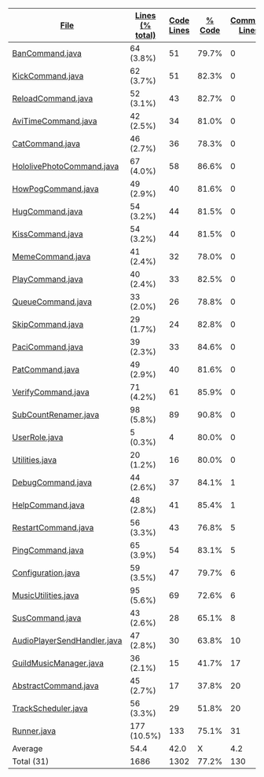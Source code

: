 
|[File](https://github.com/Smaltin/AvilonSubBot/tree/development/statistics%2Fjava%2Fname_ascending.md%2F)|[Lines (% total)](https://github.com/Smaltin/AvilonSubBot/tree/development/statistics%2Fjava%2Flines_descending.md%2F)|[Code Lines](https://github.com/Smaltin/AvilonSubBot/tree/development/statistics%2Fjava%2Fcode_descending.md%2F)|[% Code](https://github.com/Smaltin/AvilonSubBot/tree/development/statistics%2Fjava%2Fproportion_code_descending.md%2F)|[Comment Lines](https://github.com/Smaltin/AvilonSubBot/tree/development/statistics%2Fjava%2Fcomments_descending.md%2F)|[% Comment](https://github.com/Smaltin/AvilonSubBot/tree/development/statistics%2Fjava%2Fproportion_comments_descending.md%2F)|[Blank Lines](https://github.com/Smaltin/AvilonSubBot/tree/development/statistics%2Fjava%2Fblanks_descending.md%2F)|[% Blank](https://github.com/Smaltin/AvilonSubBot/tree/development/statistics%2Fjava%2Fproportion_blanks_descending.md%2F)|
| --- | --- | --- | --- | --- | --- | --- | --- |
|[BanCommand.java](https://github.com/Smaltin/AvilonSubBot/tree/development/src%2Fmain%2Fjava%2Fio%2Fgithub%2FSmaltin%2FAvilonSubBot%2FCommands%2FAdministration%2FBanCommand.java)|64 (3.8%)|51|79.7%|0|0.0%|13|20.3%|
|[KickCommand.java](https://github.com/Smaltin/AvilonSubBot/tree/development/src%2Fmain%2Fjava%2Fio%2Fgithub%2FSmaltin%2FAvilonSubBot%2FCommands%2FAdministration%2FKickCommand.java)|62 (3.7%)|51|82.3%|0|0.0%|11|17.7%|
|[ReloadCommand.java](https://github.com/Smaltin/AvilonSubBot/tree/development/src%2Fmain%2Fjava%2Fio%2Fgithub%2FSmaltin%2FAvilonSubBot%2FCommands%2FAdministration%2FReloadCommand.java)|52 (3.1%)|43|82.7%|0|0.0%|9|17.3%|
|[AviTimeCommand.java](https://github.com/Smaltin/AvilonSubBot/tree/development/src%2Fmain%2Fjava%2Fio%2Fgithub%2FSmaltin%2FAvilonSubBot%2FCommands%2FAviTimeCommand.java)|42 (2.5%)|34|81.0%|0|0.0%|8|19.0%|
|[CatCommand.java](https://github.com/Smaltin/AvilonSubBot/tree/development/src%2Fmain%2Fjava%2Fio%2Fgithub%2FSmaltin%2FAvilonSubBot%2FCommands%2FCatCommand.java)|46 (2.7%)|36|78.3%|0|0.0%|10|21.7%|
|[HololivePhotoCommand.java](https://github.com/Smaltin/AvilonSubBot/tree/development/src%2Fmain%2Fjava%2Fio%2Fgithub%2FSmaltin%2FAvilonSubBot%2FCommands%2FHololivePhotoCommand.java)|67 (4.0%)|58|86.6%|0|0.0%|9|13.4%|
|[HowPogCommand.java](https://github.com/Smaltin/AvilonSubBot/tree/development/src%2Fmain%2Fjava%2Fio%2Fgithub%2FSmaltin%2FAvilonSubBot%2FCommands%2FHowPogCommand.java)|49 (2.9%)|40|81.6%|0|0.0%|9|18.4%|
|[HugCommand.java](https://github.com/Smaltin/AvilonSubBot/tree/development/src%2Fmain%2Fjava%2Fio%2Fgithub%2FSmaltin%2FAvilonSubBot%2FCommands%2FHugCommand.java)|54 (3.2%)|44|81.5%|0|0.0%|10|18.5%|
|[KissCommand.java](https://github.com/Smaltin/AvilonSubBot/tree/development/src%2Fmain%2Fjava%2Fio%2Fgithub%2FSmaltin%2FAvilonSubBot%2FCommands%2FKissCommand.java)|54 (3.2%)|44|81.5%|0|0.0%|10|18.5%|
|[MemeCommand.java](https://github.com/Smaltin/AvilonSubBot/tree/development/src%2Fmain%2Fjava%2Fio%2Fgithub%2FSmaltin%2FAvilonSubBot%2FCommands%2FMemeCommand.java)|41 (2.4%)|32|78.0%|0|0.0%|9|22.0%|
|[PlayCommand.java](https://github.com/Smaltin/AvilonSubBot/tree/development/src%2Fmain%2Fjava%2Fio%2Fgithub%2FSmaltin%2FAvilonSubBot%2FCommands%2FMusic%2FPlayCommand.java)|40 (2.4%)|33|82.5%|0|0.0%|7|17.5%|
|[QueueCommand.java](https://github.com/Smaltin/AvilonSubBot/tree/development/src%2Fmain%2Fjava%2Fio%2Fgithub%2FSmaltin%2FAvilonSubBot%2FCommands%2FMusic%2FQueueCommand.java)|33 (2.0%)|26|78.8%|0|0.0%|7|21.2%|
|[SkipCommand.java](https://github.com/Smaltin/AvilonSubBot/tree/development/src%2Fmain%2Fjava%2Fio%2Fgithub%2FSmaltin%2FAvilonSubBot%2FCommands%2FMusic%2FSkipCommand.java)|29 (1.7%)|24|82.8%|0|0.0%|5|17.2%|
|[PaciCommand.java](https://github.com/Smaltin/AvilonSubBot/tree/development/src%2Fmain%2Fjava%2Fio%2Fgithub%2FSmaltin%2FAvilonSubBot%2FCommands%2FPaciCommand.java)|39 (2.3%)|33|84.6%|0|0.0%|6|15.4%|
|[PatCommand.java](https://github.com/Smaltin/AvilonSubBot/tree/development/src%2Fmain%2Fjava%2Fio%2Fgithub%2FSmaltin%2FAvilonSubBot%2FCommands%2FPatCommand.java)|49 (2.9%)|40|81.6%|0|0.0%|9|18.4%|
|[VerifyCommand.java](https://github.com/Smaltin/AvilonSubBot/tree/development/src%2Fmain%2Fjava%2Fio%2Fgithub%2FSmaltin%2FAvilonSubBot%2FCommands%2FVerifyCommand.java)|71 (4.2%)|61|85.9%|0|0.0%|10|14.1%|
|[SubCountRenamer.java](https://github.com/Smaltin/AvilonSubBot/tree/development/src%2Fmain%2Fjava%2Fio%2Fgithub%2FSmaltin%2FAvilonSubBot%2FSubCountRenamer.java)|98 (5.8%)|89|90.8%|0|0.0%|9|9.2%|
|[UserRole.java](https://github.com/Smaltin/AvilonSubBot/tree/development/src%2Fmain%2Fjava%2Fio%2Fgithub%2FSmaltin%2FAvilonSubBot%2FUserRole.java)|5 (0.3%)|4|80.0%|0|0.0%|1|20.0%|
|[Utilities.java](https://github.com/Smaltin/AvilonSubBot/tree/development/src%2Fmain%2Fjava%2Fio%2Fgithub%2FSmaltin%2FAvilonSubBot%2FUtilities.java)|20 (1.2%)|16|80.0%|0|0.0%|4|20.0%|
|[DebugCommand.java](https://github.com/Smaltin/AvilonSubBot/tree/development/src%2Fmain%2Fjava%2Fio%2Fgithub%2FSmaltin%2FAvilonSubBot%2FCommands%2FDebugCommand.java)|44 (2.6%)|37|84.1%|1|2.3%|6|13.6%|
|[HelpCommand.java](https://github.com/Smaltin/AvilonSubBot/tree/development/src%2Fmain%2Fjava%2Fio%2Fgithub%2FSmaltin%2FAvilonSubBot%2FCommands%2FHelpCommand.java)|48 (2.8%)|41|85.4%|1|2.1%|6|12.5%|
|[RestartCommand.java](https://github.com/Smaltin/AvilonSubBot/tree/development/src%2Fmain%2Fjava%2Fio%2Fgithub%2FSmaltin%2FAvilonSubBot%2FCommands%2FAdministration%2FRestartCommand.java)|56 (3.3%)|43|76.8%|5|8.9%|8|14.3%|
|[PingCommand.java](https://github.com/Smaltin/AvilonSubBot/tree/development/src%2Fmain%2Fjava%2Fio%2Fgithub%2FSmaltin%2FAvilonSubBot%2FCommands%2FPingCommand.java)|65 (3.9%)|54|83.1%|5|7.7%|6|9.2%|
|[Configuration.java](https://github.com/Smaltin/AvilonSubBot/tree/development/src%2Fmain%2Fjava%2Fio%2Fgithub%2FSmaltin%2FAvilonSubBot%2FConfiguration.java)|59 (3.5%)|47|79.7%|6|10.2%|6|10.2%|
|[MusicUtilities.java](https://github.com/Smaltin/AvilonSubBot/tree/development/src%2Fmain%2Fjava%2Fio%2Fgithub%2FSmaltin%2FAvilonSubBot%2FMusicUtilities%2FMusicUtilities.java)|95 (5.6%)|69|72.6%|6|6.3%|20|21.1%|
|[SusCommand.java](https://github.com/Smaltin/AvilonSubBot/tree/development/src%2Fmain%2Fjava%2Fio%2Fgithub%2FSmaltin%2FAvilonSubBot%2FCommands%2FSusCommand.java)|43 (2.6%)|28|65.1%|8|18.6%|7|16.3%|
|[AudioPlayerSendHandler.java](https://github.com/Smaltin/AvilonSubBot/tree/development/src%2Fmain%2Fjava%2Fio%2Fgithub%2FSmaltin%2FAvilonSubBot%2FMusicUtilities%2FAudioPlayerSendHandler.java)|47 (2.8%)|30|63.8%|10|21.3%|7|14.9%|
|[GuildMusicManager.java](https://github.com/Smaltin/AvilonSubBot/tree/development/src%2Fmain%2Fjava%2Fio%2Fgithub%2FSmaltin%2FAvilonSubBot%2FMusicUtilities%2FGuildMusicManager.java)|36 (2.1%)|15|41.7%|17|47.2%|4|11.1%|
|[AbstractCommand.java](https://github.com/Smaltin/AvilonSubBot/tree/development/src%2Fmain%2Fjava%2Fio%2Fgithub%2FSmaltin%2FAvilonSubBot%2FCommands%2FAbstractCommand.java)|45 (2.7%)|17|37.8%|20|44.4%|8|17.8%|
|[TrackScheduler.java](https://github.com/Smaltin/AvilonSubBot/tree/development/src%2Fmain%2Fjava%2Fio%2Fgithub%2FSmaltin%2FAvilonSubBot%2FMusicUtilities%2FTrackScheduler.java)|56 (3.3%)|29|51.8%|20|35.7%|7|12.5%|
|[Runner.java](https://github.com/Smaltin/AvilonSubBot/tree/development/src%2Fmain%2Fjava%2Fio%2Fgithub%2FSmaltin%2FAvilonSubBot%2FRunner.java)|177 (10.5%)|133|75.1%|31|17.5%|13|7.3%|
|Average |54.4|42.0|X|4.2|X|8.2|X|
|Total (31)|1686|1302|77.2%|130| 7.7%|254|15.1%|